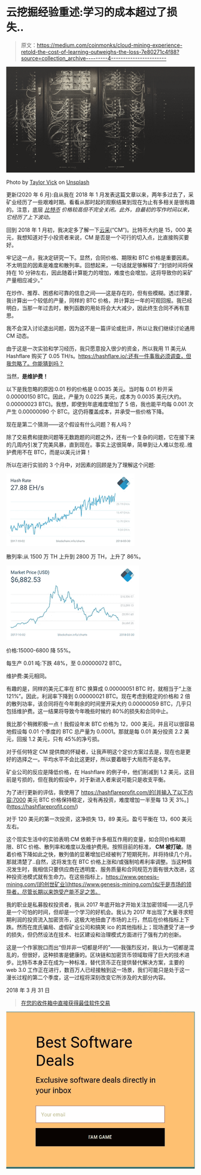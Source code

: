 # 云挖掘经验重述:学习的成本超过了损失..

> 原文：<https://medium.com/coinmonks/cloud-mining-experience-retold-the-cost-of-learning-outweighs-the-loss-7e80271c4f88?source=collection_archive---------4----------------------->

![](img/5f707e4b22153010b6d1972072f9cd9a.png)

Photo by [Taylor Vick](https://unsplash.com/@tvick?utm_source=medium&utm_medium=referral) on [Unsplash](https://unsplash.com?utm_source=medium&utm_medium=referral)

更新(2020 年 6 月):自从我在 2018 年 1 月发表这篇文章以来，两年多过去了，采矿业经历了一些艰难时期。看看从那时起的观察结果到现在为止有多相关是很有趣的。注意，底层 [*比特币*](https://blog.coincodecap.com/a-candid-explanation-of-bitcoin/) *价格较高但不完全关闭。此外，自最初的写作时间以来，它经历了上下波动。*

回到 2018 年 1 月初，我决定多了解一下[云采](https://blog.coincodecap.com/what-is-cloud-mining)(“CM”)。比特币大约是 15，000 美元，我想知道对于小投资者来说，CM 是否是一个可行的切入点，比直接购买要好。

牢记这一点，我决定研究一下。显然，合同价格、期限和 BTC 价格是重要因素。不太明显的因素是难度和散列率。回想起来，一句话就足够解释了:“封锁时间将保持在 10 分钟左右，因此随着计算能力的增加，难度也会增加，这将导致你的采矿产量相应减少。”

在炒作、推荐、困惑和可靠的信息之间——这是存在的，但有些模糊。透过薄雾，我计算出一个较低的产量，同样的 BTC 价格，并计算出一年的可观回报。我已经明白，当那一年过去时，散列函数的用处将会大大减少，因此终生合同不再有意思。

我不会深入讨论退出问题，因为这不是一篇评论或批评，所以让我们继续讨论通用 CM 动态。

由于这是一次实验和学习经历，我只愿意投入很少的资金，所以我用 11 美元从 Hashflare 购买了 0.05 TH/s。https://hashflare.io/:还有一件事我必须调查，但我忽略了。你能猜到吗？

当然，**是维护费！**

以下是我忽略的原因:0.01 秒的价格是 0.0035 美元。当时每 0.01 秒开采 0.00000150 BTC。因此，产量为 0.0225 美元，成本为 0.0035 美元(大约。0.00000023 BTC)。我想，即使到年底难度增加了 5 倍，我也能平均每 0.001 次产生 0.00000090 个 BTC。这仍将覆盖成本，并承受一些价格下降。

现在是第二个猜测——这个假设有什么问题？有人吗？

除了交易费和提款问题等无数跑题的问题之外，还有一个复杂的问题，它在接下来的几周内引发了完美风暴，直到现在。事实上这很简单，简单到让人难以忽视..维护费用不在 BTC，而是以美元计算！

所以在进行实验的 3 个月中，对因素的回顾是为了理解这个问题:

![](img/837a2939233fae6b0053306494e2e0a8.png)

散列率:从 1500 万 TH 上升到 2800 万 TH，上升了 86%。

![](img/614510de6adaf8f76b7c8a29aff4acd1.png)

价格:15000-6800 降 55%。

每生产 0.01 吨:下跌 48%，至 0.00000072 BTC。

维护费:美元相同。

有趣的是，同样的美元汇率在 BTC 换算成 0.00000051 BTC 时，就相当于“上涨 121%”。因此，利润率下降到 0.00000021 BTC。现在考虑到稳定的价格和 2 倍的散列功率，该合同将在今年剩余的时间里开采大约 0.00000059 BTC，几乎只包括维护费。这一结果将导致今年晚些时候约 80%的损失和合同中止。

我比那个稍微积极一点！我假设年末 BTC 价格为 12，000 美元，并且可以很容易地假设每 0.01 个季度的 BTC 总产量为 0.0001。那就是每 0.01 美分投资 2.2 美元，回报 1.2 美元，只有 45%的净亏损。

对于任何特定 CM 提供商的怀疑者，让我声明这个定价方案过去是，现在也是更好的选择之一。平均水平不会比这更好，所以要着眼于大局而不是名字。

矿业公司的反应是降低价格，在 Hashflare 的例子中，他们削减到 1.2 美元，这目前是亏损的，但在我的假设中，对于新进入者来说可能只是收支平衡。

为了进行更新的评估，我使用了 https://hashflareprofit.com/的[并输入了以下内容:7000 美元 BTC 价格保持稳定，没有再投资，难度增加一半至每 13 天 3%。](https://hashflareprofit.com/)

对于 120 美元的第一次投资，这净损失 13，89 美元。盈亏平衡在 13，600 美元左右。

这个现实生活中的实验表明:CM 依赖于许多相互作用的变量，如合同价格和期限、BTC 价格、散列率和难度以及维护费用。按照目前的标准， **CM 被打破**。随着价格下降如此之快，散列值的显著增加已经被判了短期死刑，并将持续几个月。那就清楚了..自然，这将发生在 BTC 价格上涨和/或强制哈希利率调整。当这种情况发生时，我相信只要供应商在透明度、服务质量和合同规范方面有很大改进，这种投资池模式就有生命力。在这些指标上，https://www.genesis-mining.com/[的创世矿业](https://www.genesis-mining.com/)似乎是市场的领导者，尽管长期以来饱受产能不足之苦。

我的职业是私募股权投资者，我从 2017 年底开始才开始关注加密领域——这几乎是一个可怕的时间，但却是一个学习的好机会。我认为 2017 年出现了大量寻求短期利润的投资流入加密货币，这极大地扭曲了市场的上行，然后在价格指标上下跌。然而在庞氏骗局、虚假矿业公司和搞笑 ico 的其他指标上；现场遭受了进一步的损失，但仍然设法在技术、社区建设和治理模式方面进行了强有力的创新。

这是一个作家脱口而出“但并非一切都是坏的”——我强烈反对，我认为一切都是混乱的，但很好，这种损害是健康的。区块链和加密货币领域取得了巨大的技术进步。比特币本身正在成为一种标准，替代货币正在提供替代解决方案，主要的 web 3.0 工作正在进行，数百万人已经接触到这一场景，我们可能只是处于这一漫长过程的第二个季度，这一过程将深刻改变它所涉及的大部分内容。

2018 年 3 月 31 日

> [在您的收件箱中直接获得最佳软件交易](https://coincodecap.com/?utm_source=coinmonks)

[![](img/7c0b3dfdcbfea594cc0ae7d4f9bf6fcb.png)](https://coincodecap.com/?utm_source=coinmonks)
